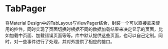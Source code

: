 # TabPager
将Material Design中的TabLayout与ViewPager结合，封装一个可以直接拿来使用的控件。同时实现了页面切换时根据不同的数据加载结果来决定显示的页面，比如加载中页面、加载错误页面等等。库中默认提供这些页面，也可以自己定制。同时，对一些事件进行了处理，并对外提供了相应的接口。
